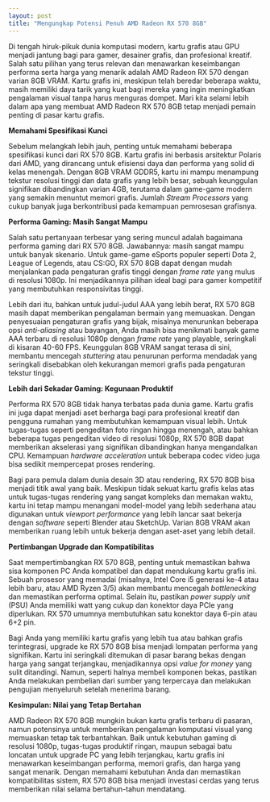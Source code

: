 ```yaml
---
layout: post
title: "Mengungkap Potensi Penuh AMD Radeon RX 570 8GB"
---
```


Di tengah hiruk-pikuk dunia komputasi modern, kartu grafis atau GPU menjadi jantung bagi para gamer, desainer grafis, dan profesional kreatif. Salah satu pilihan yang terus relevan dan menawarkan keseimbangan performa serta harga yang menarik adalah AMD Radeon RX 570 dengan varian 8GB VRAM. Kartu grafis ini, meskipun telah beredar beberapa waktu, masih memiliki daya tarik yang kuat bagi mereka yang ingin meningkatkan pengalaman visual tanpa harus menguras dompet. Mari kita selami lebih dalam apa yang membuat AMD Radeon RX 570 8GB tetap menjadi pemain penting di pasar kartu grafis.

**Memahami Spesifikasi Kunci**

Sebelum melangkah lebih jauh, penting untuk memahami beberapa spesifikasi kunci dari RX 570 8GB. Kartu grafis ini berbasis arsitektur Polaris dari AMD, yang dirancang untuk efisiensi daya dan performa yang solid di kelas menengah. Dengan 8GB VRAM GDDR5, kartu ini mampu menampung tekstur resolusi tinggi dan data grafis yang lebih besar, sebuah keunggulan signifikan dibandingkan varian 4GB, terutama dalam game-game modern yang semakin menuntut memori grafis. Jumlah *Stream Processors* yang cukup banyak juga berkontribusi pada kemampuan pemrosesan grafisnya.

**Performa Gaming: Masih Sangat Mampu**

Salah satu pertanyaan terbesar yang sering muncul adalah bagaimana performa gaming dari RX 570 8GB. Jawabannya: masih sangat mampu untuk banyak skenario. Untuk game-game eSports populer seperti Dota 2, League of Legends, atau CS:GO, RX 570 8GB dapat dengan mudah menjalankan pada pengaturan grafis tinggi dengan *frame rate* yang mulus di resolusi 1080p. Ini menjadikannya pilihan ideal bagi para gamer kompetitif yang membutuhkan responsivitas tinggi.

Lebih dari itu, bahkan untuk judul-judul AAA yang lebih berat, RX 570 8GB masih dapat memberikan pengalaman bermain yang memuaskan. Dengan penyesuaian pengaturan grafis yang bijak, misalnya menurunkan beberapa opsi *anti-aliasing* atau bayangan, Anda masih bisa menikmati banyak game AAA terbaru di resolusi 1080p dengan *frame rate* yang playable, seringkali di kisaran 40-60 FPS. Keunggulan 8GB VRAM sangat terasa di sini, membantu mencegah *stuttering* atau penurunan performa mendadak yang seringkali disebabkan oleh kekurangan memori grafis pada pengaturan tekstur tinggi.

**Lebih dari Sekadar Gaming: Kegunaan Produktif**

Performa RX 570 8GB tidak hanya terbatas pada dunia game. Kartu grafis ini juga dapat menjadi aset berharga bagi para profesional kreatif dan pengguna rumahan yang membutuhkan kemampuan visual lebih. Untuk tugas-tugas seperti pengeditan foto ringan hingga menengah, atau bahkan beberapa tugas pengeditan video di resolusi 1080p, RX 570 8GB dapat memberikan akselerasi yang signifikan dibandingkan hanya mengandalkan CPU. Kemampuan *hardware acceleration* untuk beberapa codec video juga bisa sedikit mempercepat proses rendering.

Bagi para pemula dalam dunia desain 3D atau rendering, RX 570 8GB bisa menjadi titik awal yang baik. Meskipun tidak sekuat kartu grafis kelas atas untuk tugas-tugas rendering yang sangat kompleks dan memakan waktu, kartu ini tetap mampu menangani model-model yang lebih sederhana atau digunakan untuk *viewport performance* yang lebih lancar saat bekerja dengan *software* seperti Blender atau SketchUp. Varian 8GB VRAM akan memberikan ruang lebih untuk bekerja dengan aset-aset yang lebih detail.

**Pertimbangan Upgrade dan Kompatibilitas**

Saat mempertimbangkan RX 570 8GB, penting untuk memastikan bahwa sisa komponen PC Anda kompatibel dan dapat mendukung kartu grafis ini. Sebuah prosesor yang memadai (misalnya, Intel Core i5 generasi ke-4 atau lebih baru, atau AMD Ryzen 3/5) akan membantu mencegah *bottlenecking* dan memastikan performa optimal. Selain itu, pastikan *power supply unit* (PSU) Anda memiliki watt yang cukup dan konektor daya PCIe yang diperlukan. RX 570 umumnya membutuhkan satu konektor daya 6-pin atau 6+2 pin.

Bagi Anda yang memiliki kartu grafis yang lebih tua atau bahkan grafis terintegrasi, upgrade ke RX 570 8GB bisa menjadi lompatan performa yang signifikan. Kartu ini seringkali ditemukan di pasar barang bekas dengan harga yang sangat terjangkau, menjadikannya opsi *value for money* yang sulit ditandingi. Namun, seperti halnya membeli komponen bekas, pastikan Anda melakukan pembelian dari sumber yang terpercaya dan melakukan pengujian menyeluruh setelah menerima barang.

**Kesimpulan: Nilai yang Tetap Bertahan**

AMD Radeon RX 570 8GB mungkin bukan kartu grafis terbaru di pasaran, namun potensinya untuk memberikan pengalaman komputasi visual yang memuaskan tetap tak terbantahkan. Baik untuk kebutuhan gaming di resolusi 1080p, tugas-tugas produktif ringan, maupun sebagai batu loncatan untuk upgrade PC yang lebih terjangkau, kartu grafis ini menawarkan keseimbangan performa, memori grafis, dan harga yang sangat menarik. Dengan memahami kebutuhan Anda dan memastikan kompatibilitas sistem, RX 570 8GB bisa menjadi investasi cerdas yang terus memberikan nilai selama bertahun-tahun mendatang.
